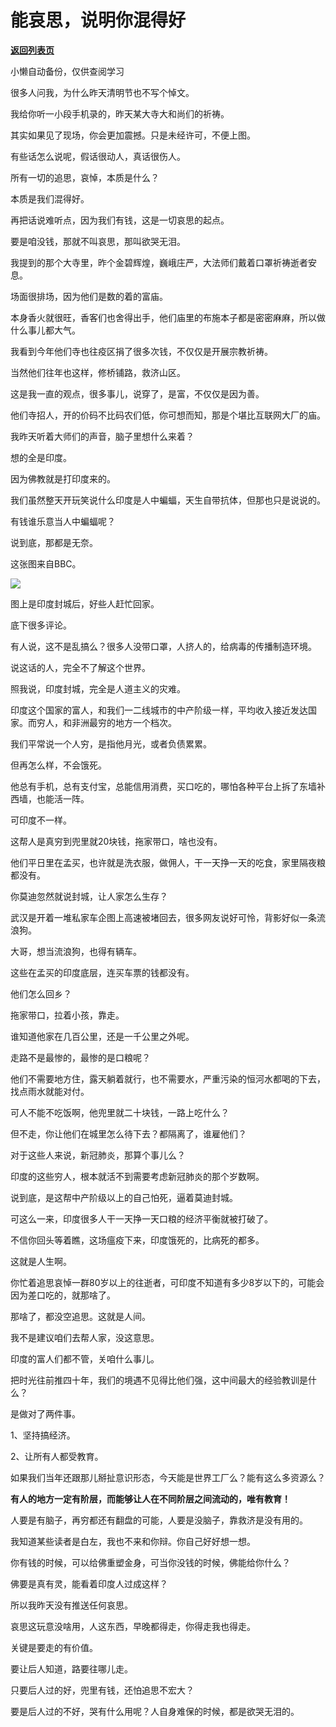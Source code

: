 # 能哀思，说明你混得好

[**返回列表页**](/gzh/记忆承载3)

小懒自动备份，仅供查阅学习

很多人问我，为什么昨天清明节也不写个悼文。

  

我给你听一小段手机录的，昨天某大寺大和尚们的祈祷。  

其实如果见了现场，你会更加震撼。只是未经许可，不便上图。

  

有些话怎么说呢，假话很动人，真话很伤人。

  

所有一切的追思，哀悼，本质是什么？

  

本质是我们混得好。

  

再把话说难听点，因为我们有钱，这是一切哀思的起点。

  

要是咱没钱，那就不叫哀思，那叫欲哭无泪。

  

我提到的那个大寺里，昨个金碧辉煌，巍峨庄严，大法师们戴着口罩祈祷逝者安息。

  

场面很排场，因为他们是数的着的富庙。

  

本身香火就很旺，香客们也舍得出手，他们庙里的布施本子都是密密麻麻，所以做什么事儿都大气。

  

我看到今年他们寺也往疫区捐了很多次钱，不仅仅是开展宗教祈祷。

  

当然他们往年也这样，修桥铺路，救济山区。

  

这是我一直的观点，很多事儿，说穿了，是富，不仅仅是因为善。  

  

他们寺招人，开的价码不比码农们低，你可想而知，那是个堪比互联网大厂的庙。

  

我昨天听着大师们的声音，脑子里想什么来着？

  

想的全是印度。

  

因为佛教就是打印度来的。

  

我们虽然整天开玩笑说什么印度是人中蝙蝠，天生自带抗体，但那也只是说说的。

  

有钱谁乐意当人中蝙蝠呢？

  

说到底，那都是无奈。

  

这张图来自BBC。

![](https://mmbiz.qpic.cn/mmbiz_jpg/aYCQDPqZ8kxmFTCRqvak2RvKZ80d1W1uITEXlWSxibHAVEyxNdsjaajxzQUY1ARDwtiaKGFSa2oYpt6EJfgiajYBg/640?wx_fmt=jpeg)

图上是印度封城后，好些人赶忙回家。

  

底下很多评论。

  

有人说，这不是乱搞么？很多人没带口罩，人挤人的，给病毒的传播制造环境。

  

说这话的人，完全不了解这个世界。

  

照我说，印度封城，完全是人道主义的灾难。

  

印度这个国家的富人，和我们一二线城市的中产阶级一样，平均收入接近发达国家。而穷人，和非洲最穷的地方一个档次。

  

我们平常说一个人穷，是指他月光，或者负债累累。

  

但再怎么样，不会饿死。

  

他总有手机，总有支付宝，总能信用消费，买口吃的，哪怕各种平台上拆了东墙补西墙，也能活一阵。

  

可印度不一样。

  

这帮人是真穷到兜里就20块钱，拖家带口，啥也没有。

  

他们平日里在孟买，也许就是洗衣服，做佣人，干一天挣一天的吃食，家里隔夜粮都没有。

  

你莫迪忽然就说封城，让人家怎么生存？

  

武汉是开着一堆私家车企图上高速被堵回去，很多网友说好可怜，背影好似一条流浪狗。

  

大哥，想当流浪狗，也得有辆车。

  

这些在孟买的印度底层，连买车票的钱都没有。

  

他们怎么回乡？

  

拖家带口，拉着小孩，靠走。

  

谁知道他家在几百公里，还是一千公里之外呢。

  

走路不是最惨的，最惨的是口粮呢？

  

他们不需要地方住，露天躺着就行，也不需要水，严重污染的恒河水都喝的下去，找点雨水就能对付。  

  

可人不能不吃饭啊，他兜里就二十块钱，一路上吃什么？

  

但不走，你让他们在城里怎么待下去？都隔离了，谁雇他们？

  

对于这些人来说，新冠肺炎，那算个事儿么？

  

印度的这些穷人，根本就活不到需要考虑新冠肺炎的那个岁数啊。

  

说到底，是这帮中产阶级以上的自己怕死，逼着莫迪封城。

  

可这么一来，印度很多人干一天挣一天口粮的经济平衡就被打破了。

  

不信你回头等着瞧，这场瘟疫下来，印度饿死的，比病死的都多。

  

这就是人生啊。

  

你忙着追思哀悼一群80岁以上的往逝者，可印度不知道有多少8岁以下的，可能会因为差口吃的，就那啥了。

  

那啥了，都没空追思。这就是人间。

  

我不是建议咱们去帮人家，没这意思。

  

印度的富人们都不管，关咱什么事儿。

  

把时光往前推四十年，我们的境遇不见得比他们强，这中间最大的经验教训是什么？

  

是做对了两件事。

  

1、坚持搞经济。

2、让所有人都受教育。

  

如果我们当年还跟那儿掰扯意识形态，今天能是世界工厂么？能有这么多资源么？

  

 **有人的地方一定有阶层，而能够让人在不同阶层之间流动的，唯有教育！**

  

人要是有脑子，再穷都还有翻盘的可能，人要是没脑子，靠救济是没有用的。

  

我知道某些读者是白左，我也不来和你辩。你自己好好想一想。

  

你有钱的时候，可以给佛重塑金身，可当你没钱的时候，佛能给你什么？

  

佛要是真有灵，能看着印度人过成这样？

  

所以我昨天没有推送任何哀思。

  

哀思这玩意没啥用，人这东西，早晚都得走，你得走我也得走。

  

关键是要走的有价值。

  

要让后人知道，路要往哪儿走。

  

只要后人过的好，兜里有钱，还怕追思不宏大？

  

要是后人过的不好，哭有什么用呢？人自身难保的时候，都是欲哭无泪的。

